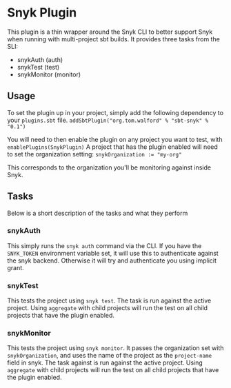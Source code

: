 # Snyk Plugin

This plugin is a thin wrapper around the Snyk CLI to better support Snyk when running with multi-project sbt builds. It provides three tasks from the SLI:
* snykAuth (auth)
* snykTest (test)
* snykMonitor (monitor)

## Usage

To set the plugin up in your project, simply add the following dependency to your `plugins.sbt` file.
`addSbtPlugin("org.tom.walford" % "sbt-snyk" % "0.1")`

You will need to then enable the plugin on any project you want to test, with
`enablePlugins(SnykPlugin)`
A project that has the plugin enabled will need to set the organization setting:
`snykOrganization := "my-org"`

This corresponds to the organization you'll be monitoring against inside Snyk.

## Tasks

Below is a short description of the tasks and what they perform

### snykAuth

This simply runs the `snyk auth` command via the CLI. If you have the `SNYK_TOKEN` environment variable set, it will use this to authenticate against the snyk backend.
Otherwise it will try and authenticate you using implicit grant.

### snykTest

This tests the project using `snyk test`. The task is run against the active project.
Using `aggregate` with child projects will run the test on all child projects that have the plugin enabled.

### snykMonitor

This tests the project using `snyk monitor`. It passes the organization set with `snykOrganization`, and uses the name of the project as the `project-name` field in snyk.
The task against is run against the active project. Using `aggregate` with child projects will run the test on all child projects that have the plugin enabled.